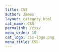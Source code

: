 ```yaml
---
title: CSS
author: James
layout: category.html
cat_name: CSS
permalink: /css/
menu_order: 10
cat_logo: css-logo.png
menu_title: CSS
---
```

